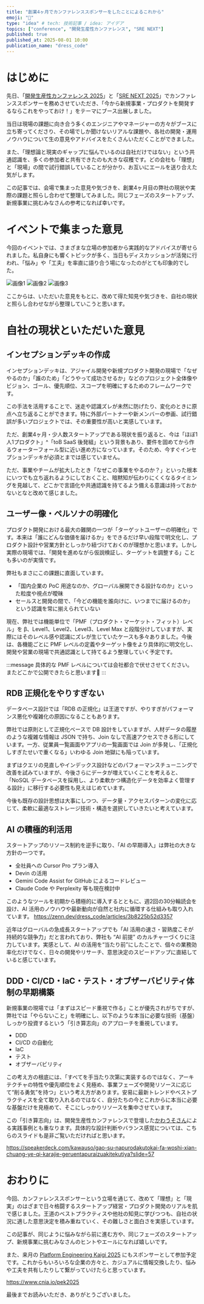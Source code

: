 ```yaml
---
title: "創業4ヶ月でカンファレンススポンサーをしたことによるこれから"
emoji: "🦋"
type: "idea" # tech: 技術記事 / idea: アイデア
topics: ["conference", "開発生産性カンファレンス", "SRE NEXT"]
published: true
published_at: 2025-08-01 10:00
publication_name: "dress_code"
---
```


# はじめに

先日、「[開発生産性カンファレンス 2025](https://dev-productivity-con.findy-code.io/2025)」と「[SRE NEXT 2025](https://sre-next.dev/2025/)」でカンファレンススポンサーを務めさせていただき、「今から新規事業・プロダクトを開発するならこれをやっておけ！」をテーマにブース出展しました。

当日は現場の課題に向き合う多くのエンジニアやマネージャーの方々がブースに立ち寄ってくださり、その場でしか聞けないリアルな課題や、各社の開発・運用ノウハウについて生の意見やアドバイスをたくさんいただくことができました。

また、「理想論と現実のギャップに悩んでいるのは自社だけではない」という共通認識を、多くの参加者と共有できたのも大きな収穫です。どの会社も「理想」と「現場」の間で試行錯誤していることが分かり、お互いにエールを送り合えた気がします。

この記事では、会場で集まった意見や気づきを、創業4ヶ月目の弊社の現状や実際の課題と照らし合わせて整理してみました。同じフェーズのスタートアップ、新規事業に挑むみなさんの参考になれば幸いです。

# イベントで集まった意見

今回のイベントでは、さまざまな立場の参加者から実践的なアドバイスが寄せられました。私自身にも響くトピックが多く、当日もディスカッションが活発に行われ、「悩み」や「工夫」を率直に語り合う場になったのがとても印象的でした。

![画像1](/images/startup-4months-conference/1.jpg)
![画像2](/images/startup-4months-conference/2.jpg)
![画像3](/images/startup-4months-conference/3.jpg)

ここからは、いただいた意見をもとに、改めて得た知見や気づきを、自社の現状と照らし合わせながら整理していこうと思います。

# 自社の現状といただいた意見

## インセプションデッキの作成

インセプションデッキは、アジャイル開発や新規プロダクト開発の現場で「なぜやるのか」「誰のため」「どうやって成功させるか」などのプロジェクト全体像やビジョン、ゴール、優先順位、スコープを明確にするためのフレームワークです。

この手法を活用することで、迷走や認識ズレが未然に防げたり、変化のときに原点へ立ち返ることができます。特に外部パートナーや新メンバーの参画、試行錯誤が多いプロジェクトでは、その重要性が高いと実感しています。

ただ、創業4ヶ月・少人数スタートアップである現状を振り返ると、今は「ほぼ1人1プロダクト」^「toB SaaS 後発組」という背景もあり、要件を固めてから作るウォーターフォール型に近い進め方になっています。そのため、今すぐインセプションデッキが必須とまでは感じていません。

ただ、事業やチームが拡大したとき「なぜこの事業をやるのか？」といった根本にいつでも立ち返れるようにしておくこと、暗黙知が伝わりにくくなるタイミングを見越して、どこかで言語化や共通認識を持てるよう備える意識は持っておかないとなと改めて感じました。

## ユーザー像・ペルソナの明確化

プロダクト開発における最大の難関の一つが「ターゲットユーザーの明確化」です。本来は「誰にどんな価値を届けるか」をできるだけ早い段階で明文化し、プロダクト設計や営業方針としっかり紐づけておくのが理想かと思います。しかし実際の現場では、「開発を進めながら仮説検証し、ターゲットを調整する」ことも多いのが実情です。

弊社もまさにこの課題に直面しています。

- 「国内企業の PoC 用途なのか、グローバル展開できる設計なのか」といった粒度や視点が曖昧
- セールスと開発の間で、「今どの機能を誰向けに、いつまでに届けるのか」という認識を常に揃えられていない

現在、弊社では機能単位で「PMF（プロダクト・マーケット・フィット）レベル」を β、Level1、Level2、Level3、Level Max と段階分けしていますが、実際にはそのレベル感や認識にズレが生じていたケースも多々ありました。今後は、各機能ごとに PMF レベルの定義やターゲット像をより具体的に明文化し、開発や営業の現場で共通認識として持てるよう整理していく予定です。

:::message
具体的な PMF レベルについては会社都合で伏せさせてください。またどこかで公開できたらと思います🙏
:::

## RDB 正規化をやりすぎない

データベース設計では「RDB の正規化」は王道ですが、やりすぎがパフォーマンス悪化や複雑化の原因になることもあります。

弊社では原則として正規化ベースで DB 設計をしていますが、人材データの履歴のような複雑な情報は JSON で持ち、Join なしで高速アクセスできる形にしています。一方、従業員一覧画面やアプリの一覧画面では Join が多発し、「正規化しすぎたせいで重くなる」いわゆる Join 地獄にも陥っています。

まずはクエリの見直しやインデックス設計などのパフォーマンスチューニングで改善を試みていますが、今後さらにデータが増えていくことを考えると、「NoSQL データベースを採用し、より柔軟かつ構造化データを効率よく管理する設計」に移行する必要性も見えはじめています。

今後も既存の設計思想は大事にしつつ、データ量・アクセスパターンの変化に応じて、柔軟に最適なストレージ技術・構造を選択していきたいと考えています。

## AI の積極的利活用

スタートアップのリソース制約を逆手に取り、「AI の早期導入」は弊社の大きな方針の一つです。

- 全社員への Cursor Pro プラン導入
- Devin の活用
- Gemini Code Assist for GitHub によるコードレビュー
- Claude Code や Perplexity 等も現在検討中

このようなツールを初期から積極的に導入するとともに、週2回の30分輪読会を設け、AI 活用のノウハウや最新動向が自然と社内に循環する仕組みも取り入れています。
https://zenn.dev/dress_code/articles/3b8225b52d3357

近年はグローバルの急成長スタートアップでも「AI 活用の速さ・習熟度こそが持続的な競争力」だと言われており、弊社も “AI 前提” のカルチャーづくりに注力しています。実感として、AI の活用を“当たり前”にしたことで、個々の業務効率化だけでなく、日々の開発やリサーチ、意思決定のスピードアップに直結していると感じています。

## DDD・CI/CD・IaC・テスト・オブザーバビリティ体制の早期構築

新規事業の現場では「まずはスピード重視で作る」ことが優先されがちですが、弊社では「やらないこと」を明確にし、以下のような本当に必要な技術（基盤）しっかり投資するという「引き算志向」のアプローチを重視しています。

- DDD
- CI/CD の自動化
- IaC
- テスト
- オブザーバビリティ

この考え方の根底には、「すべてを手当たり次第に実装するのではなく、アーキテクチャの特性や優先順位をよく見極め、事業フェーズや開発リソースに応じて“削る勇気”を持つ」という考え方があります。安易に最新トレンドやベストプラクティスを全て取り入れるのではなく、自分たちの今とこれからに本当に必要な基盤だけを見極めて、そこにしっかりリソースを集中させています。

この「引き算志向」は、開発生産性カンファレンスで登壇した[かわうそさん](https://zenn.dev/syoryu89)による実践事例とも重なります。具体的な設計判断やバランス感覚については、こちらのスライドも是非ご覧いただければと思います。

https://speakerdeck.com/kawauso/gao-su-napurodakutokai-fa-woshi-xian-chuang-ye-qi-karajie-geruentapuraizuakitekutiya?slide=57

# おわりに

今回、カンファレンススポンサーという立場を通じて、改めて「理想」と「現実」のはざまで日々格闘するスタートアップ経営・プロダクト開発のリアルを肌で感じました。王道のベストプラクティスや他社の知見に学びつつも、自社の状況に適した意思決定を積み重ねていく、その難しさと面白さを実感しています。

この記事が、同じように悩みながら前に進む方や、同じフェーズのスタートアップ、新規事業に挑むみなさんのヒントやエールになれば嬉しいです。

また、来月の [Platform Engineering Kaigi 2025](https://www.cnia.io/pek2025/#sponsor) にもスポンサーとして参加予定です。これからもいろいろな企業の方々と、カジュアルに情報交換したり、悩みや工夫を共有したりして繋がっていけたらと思っています。

https://www.cnia.io/pek2025

最後までお読みいただき、ありがとうございました。
